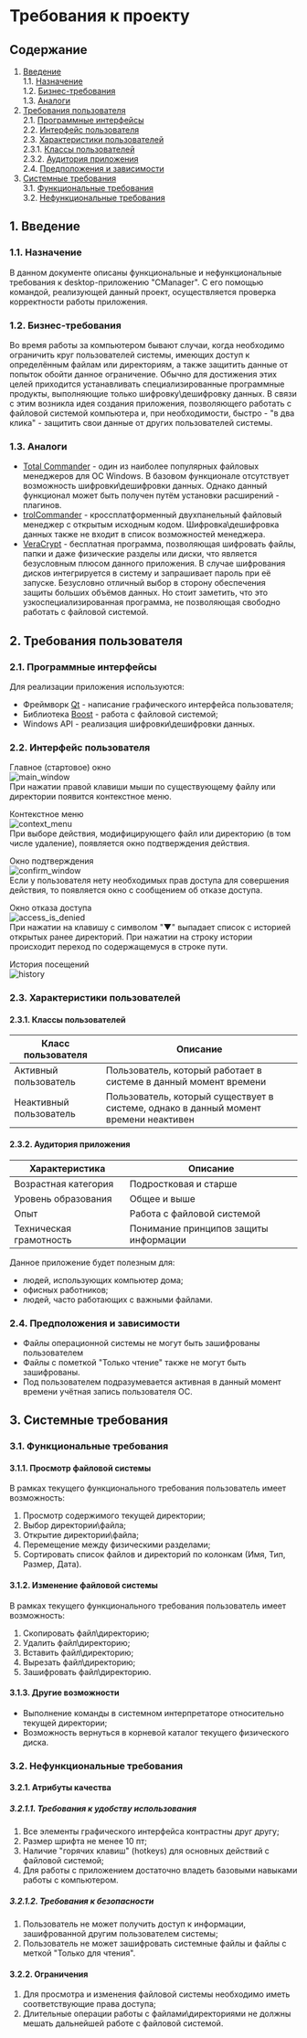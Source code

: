 ﻿# Требования к проекту
## Содержание

 1. [Введение](#introduction)  
	 1.1. [Назначение](#purpose)  
	 1.2. [Бизнес-требования](#business_reqs)  
	 1.3. [Аналоги](#analogs)  
 2. [Требования пользователя](#user_requirements)  
	 2.1. [Программные интерфейсы](#program_interfaces)  
	 2.2. [Интерфейс пользователя](#user_interface)  
	 2.3. [Характеристики пользователей](#user_characteristics)  
		 2.3.1. [Классы пользователей](#user_classes)  
		 2.3.2. [Аудитория приложения](#app_audience)  
	 2.4. [Предположения и зависимости](#assumptions&dependencies)  
 3. [Системные требования](#system_requirements)  
	 3.1. [Функциональные требования](#functional_requirements)  
	 3.2. [Нефункциональные требования](#functional_requirements)  

## 1. <a name="introduction"></a> Введение  
### 1.1. <a name="purpose"></a> Назначение  
В данном документе описаны функциональные и нефункциональные требования к desktop-приложению "CManager". С его помощью командой, реализующей данный проект, осуществляется проверка корректности работы приложения.
### 1.2. <a name="business_reqs"></a> Бизнес-требования  
Во время работы за компьютером бывают случаи, когда необходимо ограничить круг пользователей системы, имеющих доступ к определённым файлам или директориям, а также защитить данные от попыток обойти данное ограничение. Обычно для достижения этих целей приходится устанавливать специализированные программные продукты, выполняющие только шифровку\дешифровку данных. В связи с этим  возникла идея создания приложения, позволяющего работать с файловой системой компьютера и, при необходимости, быстро - "в два клика" - защитить свои данные от других пользователей системы.
### 1.3. <a name="analogs"></a> Аналоги  

 - [Total Commander](https://www.ghisler.com) - один из наиболее популярных файловых менеджеров для ОС Windows. В базовом функционале отсутствует возможность шифровки\дешифровки данных. Однако данный функционал может быть получен путём установки расширений - плагинов.
 - [trolCommander](http://trolsoft.ru/ru/soft/trolcommander) - кроссплатформенный двухпанельный файловый менеджер с открытым исходным кодом. Шифровка\дешифровка данных также не входит в список возможностей менеджера.
 - [VeraCrypt](https://archive.codeplex.com/?p=veracrypt) - бесплатная программа, позволяющая шифровать файлы, папки и даже физические разделы или диски, что является безусловным плюсом данного приложения. В случае шифрования дисков интегрируется в систему и запрашивает пароль при её запуске. Безусловно отличный выбор в сторону обеспечения защиты больших объёмов данных. Но стоит заметить, что это узкоспециализированная программа, не позволяющая свободно работать с файловой системой.

## 2. <a name="user_requirements"></a> Требования пользователя  
### 2.1. <a name="program_interfaces"></a> Программные интерфейсы  
Для реализации приложения используются:

 - Фреймворк [Qt](https://www.qt.io) - написание графического интерфейса пользователя;
 - Библиотека [Boost](https://www.boost.org) - работа с файловой системой;
 - Windows API - реализация шифровки\дешифровки данных.

### 2.2. <a name="user_interface"></a> Интерфейс пользователя  
Главное (стартовое) окно  
![main_window](https://github.com/Egor-Ananko-650503/CManager/blob/master/docs/images/mockups/Main%20Window.png?raw=true)  
При нажатии правой клавиши мыши по существующему файлу или директории появится контекстное меню.

Контекстное меню  
![context_menu](https://github.com/Egor-Ananko-650503/CManager/blob/master/docs/images/mockups/Context%20menu.png?raw=true)  
При выборе действия, модифицирующего файл или директорию (в том числе удаление), появляется окно подтверждения действия.

Окно подтверждения  
![confirm_window](https://github.com/Egor-Ananko-650503/CManager/blob/master/docs/images/mockups/Confirm%20window.png?raw=true)  
Если у пользователя нету необходимых прав доступа для совершения действия, то появляется окно с сообщением об отказе доступа.

Окно отказа доступа  
![access_is_denied](https://github.com/Egor-Ananko-650503/CManager/blob/master/docs/images/mockups/Access%20is%20denied.png?raw=true)  
При нажатии на клавишу с символом "▼" выпадает список с историей открытых ранее директорий. При нажатии на строку истории происходит переход по содержащемуся в строке пути.

История посещений  
![history](https://github.com/Egor-Ananko-650503/CManager/blob/master/docs/images/mockups/History.png?raw=true)  
### 2.3. <a name="user_characteristics"></a> Характеристики пользователей  
#### 2.3.1. <a name="user_classes"></a> Классы пользователей  
| Класс пользователя | Описание |
|--|--|
| Активный пользователь | Пользователь, который работает в системе в данный момент времени |
| Неактивный пользователь | Пользователь, который существует в системе, однако в данный момент времени неактивен |

#### 2.3.2. <a name="app_audience"></a> Аудитория приложения  
| Характеристика | Описание |
|--|--|
| Возрастная категория | Подростковая и старше |
| Уровень образования | Общее и выше |
| Опыт | Работа с файловой системой |
| Техническая грамотность | Понимание принципов защиты информации |  

Данное приложение будет полезным для:
 -  людей, использующих компьютер дома;
 - офисных работников;
 - людей, часто работающих с важными файлами.  
### 2.4. <a name="assumptions&dependencies"></a> Предположения и зависимости  

 - Файлы операционной системы не могут быть зашифрованы пользователем
 - Файлы с пометкой "Только чтение" также не могут быть зашифрованы.
 - Под пользователем подразумевается активная в данный момент времени учётная запись пользователя ОС.

## 3. <a name="system_requirements"></a> Системные требования  

### 3.1. <a name="functional_requirements"></a> Функциональные требования  

 #### 3.1.1. Просмотр файловой системы
 В рамках текущего функционального требования пользователь имеет возможность:
 1. Просмотр содержимого текущей директории;
 2. Выбор директории\файла;
 3. Открытие директории\файла;
 4. Перемещение между физическими разделами;
 5. Сортировать список файлов и директорий по колонкам (Имя, Тип, Размер, Дата).

#### 3.1.2. Изменение файловой системы
В рамках текущего функционального требования пользователь имеет возможность:

 1. Скопировать файл\директорию;
 2. Удалить файл\директорию;
 3. Вставить файл\директорию;
 4. Вырезать файл\директорию;
 5. Зашифровать файл\директорию.

#### 3.1.3. Другие возможности

 - Выполнение команды в системном интерпретаторе относительно текущей директории;
 - Возможность вернуться в корневой каталог текущего физического диска.

### 3.2. <a name="non-functional_requirements"></a> Нефункциональные требования  

#### 3.2.1. Атрибуты качества
##### 3.2.1.1. Требования к удобству использования
1. Все элементы графического интерфейса контрастны друг другу;
2. Размер шрифта не менее 10 пт;
3. Наличие "горячих клавиш" (hotkeys) для основных действий с файловой системой;
4. Для работы с приложением достаточно владеть базовыми навыками работы с компьютером.

##### 3.2.1.2. Требования к безопасности

 1. Пользователь не может получить доступ к информации, зашифрованной другим пользователем системы;
 2. Пользователь не может зашифровать системные файлы и файлы с меткой "Только для чтения".

#### 3.2.2. Ограничения

 1. Для просмотра и изменения файловой системы необходимо иметь соответствующие права доступа;
 2. Длительные операции работы с файлами\директориями не должны мешать дальнейшей работе с файловой системой.


